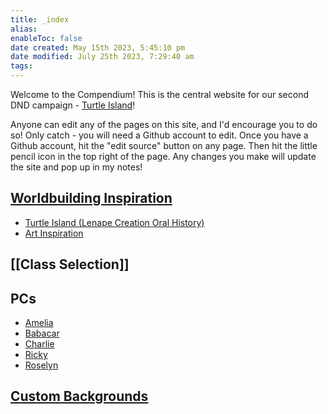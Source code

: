 ```yaml
---
title: _index
alias: 
enableToc: false
date created: May 15th 2023, 5:45:10 pm
date modified: July 25th 2023, 7:29:40 am
tags: 
---
```

Welcome to the Compendium! This is the central website for our second DND campaign - [Turtle Island](Worldbuilding/Turtle%20Island%20(Lenape%20Creation%20Oral%20History).md)!

Anyone can edit any of the pages on this site, and I'd encourage you to do so! Only catch - you will need a Github account to edit. Once you have a Github account, hit the "edit source" button on any page. Then hit the little pencil icon in the top right of the page. Any changes you make will update the site and pop up in my notes!

## [Worldbuilding Inspiration](Worldbuilding/Worldbuilding%20Inspiration.md)
- [Turtle Island (Lenape Creation Oral History)](Worldbuilding/Turtle%20Island%20(Lenape%20Creation%20Oral%20History).md)
- [Art Inspiration](Worldbuilding/Art%20Inspiration.md)

## [[Class Selection]]

## PCs
- [Amelia](./Amelia.md)
- [Babacar](./Babacar.md)
- [Charlie](./Charlie.md)
- [Ricky](./Ricky.md)
- [Roselyn](./Roselyn.md)

## [Custom Backgrounds](Custom%20Backgrounds/Custom%20Backgrounds.md)
